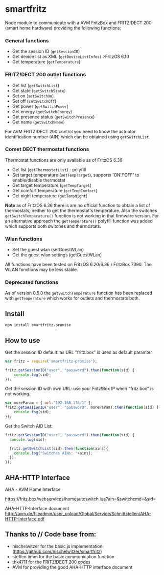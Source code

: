 # smartfritz

Node module to communicate with a AVM FritzBox and FRITZ!DECT 200 (smart home hardware) providing the following functions:

### General functions

- Get the session ID (`getSessionID`)
- Get device list as XML (`getDeviceListInfos`) >FritzOS 6.10
- Get temperature (`getTemperature`)

### FRITZ!DECT 200 outlet functions

- Get list (`getSwitchList`)
- Get state (`getSwitchState`)
- Set on (`setSwitchOn`)
- Set off (`setSwitchOff`)
- Get power (`getSwitchPower`)
- Get energy (`getSwitchEnergy`)
- Get presence status (`getSwitchPresence`)
- Get name (`getSwitchName`)

For AVM FRITZ!DECT 200  control you need to know the actuator identification number (AIN) which can be obtained using `getSwitchList`.

### Comet DECT thermostat functions

Thermostat functions are only available as of FritzOS 6.36

- Get list (`getThermostatList`) - polyfill
- Set target temperature (`setTempTarget`), supports 'ON'/'OFF' to enable/disable thermostat
- Get target temperature (`getTempTarget`)
- Get comfort temperature (`getTempComfort`)
- Get night temperature (`getTempNight`)

**Note** as of FritzOS 6.36 there is are no official function to obtain a list of thermostats, neither to get the thermostat's temperature. Also the switches `getSwitchTemperature()` function is not working in that firmware version.
For an alternative approach the `getTemperature()` polyfill function was added which supports both switches and thermostats.

### Wlan functions

- Set the guest wlan (setGuestWLan)
- Get the guest wlan settings (getGuestWLan)

All functions have been tested on FritzOS 6.20/6.36 / FritzBox 7390. The WLAN functions may be less stable.

### Deprecated functions

As of version 0.5.0 the `getSwitchTemperature` function has been replaced with `getTemperature` which works for outlets and thermostats both.


## Install

```bash
npm install smartfritz-promise
```

## How to use

Get the session ID default:
as URL "fritz.box" is used as default paramter
```js
var fritz = require('smartfritz-promise');

fritz.getSessionID("user", "password").then(function(sid) {
    console.log(sid);
});
```


Get the session ID with own URL:
use your Fritz!Box IP when "fritz.box" is not working.
```js
var moreParam = { url:"192.168.178.1" };
fritz.getSessionID("user", "password", moreParam).then(function(sid) {
    console.log(sid);
});
```

Get the Switch AID List:
```js
fritz.getSessionID("user", "password").then(function(sid) {
  console.log(sid);

  fritz.getSwitchList(sid).then(function(ains){
    console.log("Switches AINs: "+ains);
  });
});
```

## AHA-HTTP Interface

AHA - AVM Home Interface

https://fritz.box/webservices/homeautoswitch.lua?ain=<ain>&switchcmd=<cmd>&sid=<sid>

AHA-HTTP-Interface document 
http://avm.de/fileadmin/user_upload/Global/Service/Schnittstellen/AHA-HTTP-Interface.pdf

## Thanks to // Code base from:

* nischelwitzer for the basic js implementation (https://github.com/nischelwitzer/smartfritz)
* steffen.timm for the basic communication function
* thk4711 for the FRITZ!DECT 200 codes 
* AVM for providing the good AHA-HTTP interface document 
